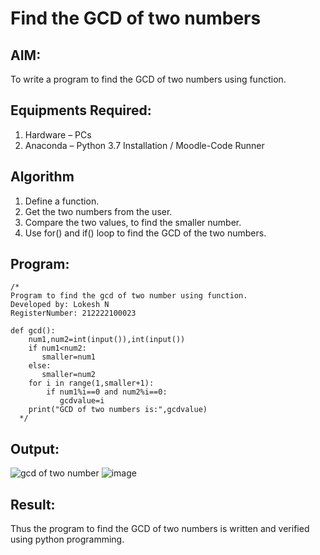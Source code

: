 # Find the GCD of two numbers

## AIM:
To write a program to find the GCD of two numbers using function.

## Equipments Required:
1. Hardware – PCs
2. Anaconda – Python 3.7 Installation / Moodle-Code Runner

## Algorithm
1. Define a function.
2. Get the two numbers from the user.
3. Compare the two values, to find the smaller number.
4. Use for() and if() loop to find the GCD of the two numbers.

## Program:
```
/*
Program to find the gcd of two number using function.
Developed by: Lokesh N
RegisterNumber: 212222100023

def gcd():
    num1,num2=int(input()),int(input())
    if num1<num2:
       smaller=num1
    else:
       smaller=num2
    for i in range(1,smaller+1):
        if num1%i==0 and num2%i==0:
           gcdvalue=i
    print("GCD of two numbers is:",gcdvalue)
  */
```

## Output:
![gcd of two number](gcd.png)
![image](https://user-images.githubusercontent.com/119393019/234604340-bebbb1c6-0f57-4c52-a5ee-3ef64844d572.png)



## Result:
Thus the program to find the GCD of two numbers is written and verified using python programming.
